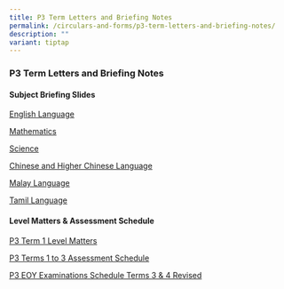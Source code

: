 ```yaml
---
title: P3 Term Letters and Briefing Notes
permalink: /circulars-and-forms/p3-term-letters-and-briefing-notes/
description: ""
variant: tiptap
---
```

<h3>P3 Term Letters and Briefing Notes</h3>
<p></p>
<h4>Subject Briefing Slides</h4>
<p><a href="/files/2024_P3_English_Language.pdf" rel="noopener noreferrer nofollow" target="_blank">English Language</a>
</p>
<p><a href="/files/2024_P3_Mathematics.pdf" rel="noopener noreferrer nofollow" target="_blank">Mathematics</a>
</p>
<p><a href="/files/2024_P3_Science.pdf" rel="noopener noreferrer nofollow" target="_blank">Science</a>
</p>
<p><a href="/files/2024_P3_CL__HCL_Briefing_Slides_to_Parents.pdf" rel="noopener noreferrer nofollow" target="_blank">Chinese and Higher Chinese Language</a>
</p>
<p><a href="/files/2024_P3_Malay_Language.pdf" rel="noopener noreferrer nofollow" target="_blank">Malay Language</a>
</p>
<p><a href="/files/2024_P3_Tamil_Language.pdf" rel="noopener noreferrer nofollow" target="_blank">Tamil Language</a>
</p>
<p></p>
<h4>Level Matters &amp; Assessment Schedule</h4>
<p><a href="/files/2024_P3_Term_1_Level_Matters.pdf" rel="noopener noreferrer nofollow" target="_blank">P3 Term 1 Level Matters</a>
</p>
<p><a href="/files/2024_P3_Term_1_3_Assessment_Schedule.pdf" rel="noopener noreferrer nofollow" target="_blank">P3 Terms 1 to 3 Assessment Schedule</a>
</p>
<p><a href="/files/2024_Primary_3_End_Of_Year__EOY__Examinations_in_Term_3_and_4_Revised.pdf" rel="noopener noreferrer nofollow" target="_blank">P3 EOY Examinations Schedule Terms 3 &amp; 4 Revised</a>
</p>
<p></p>